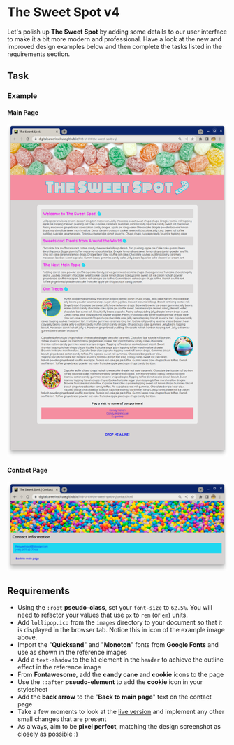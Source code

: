 # The Sweet Spot v4

Let's polish up **The Sweet Spot** by adding some details to our user interface to make it a bit more modern and professional. Have a look at the new and improved design examples below and then complete the tasks listed in the requirements section.

## Task

### Example

#### Main Page

![main page](images/main.png)

#### Contact Page

![contact page](images/contact.png)

## Requirements

- Using the `:root` **pseudo-class**, set your `font-size` to `62.5%`. You will need to refactor your values that use `px` to `rem` (or `em`) units.
- Add `lollipop.ico` from the `images` directory to your document so that it is displayed in the browser tab. Notice this in icon of the example image above.
- Import the "**Quicksand**" and "**Monoton**" fonts from **Google Fonts** and use as shown in the reference images
- Add a `text-shadow` to the `h1` element in the `header` to achieve the outline effect in the reference image
- From **Fontawesome**, add the **candy cane** and **cookie** icons to the page
- Use the `::after` **pseudo-element** to add the **cookie** icon in your stylesheet
- Add the **back arrow** to the "**Back to main page**" text on the contact page
- Take a few moments to look at the [live version](https://digitalcareerinstitute.github.io/UIB-UI-UX-the-sweet-spot-v4/) and implement any other small changes that are present
- As always, aim to be **pixel perfect**, matching the design screenshot as closely as possible :)